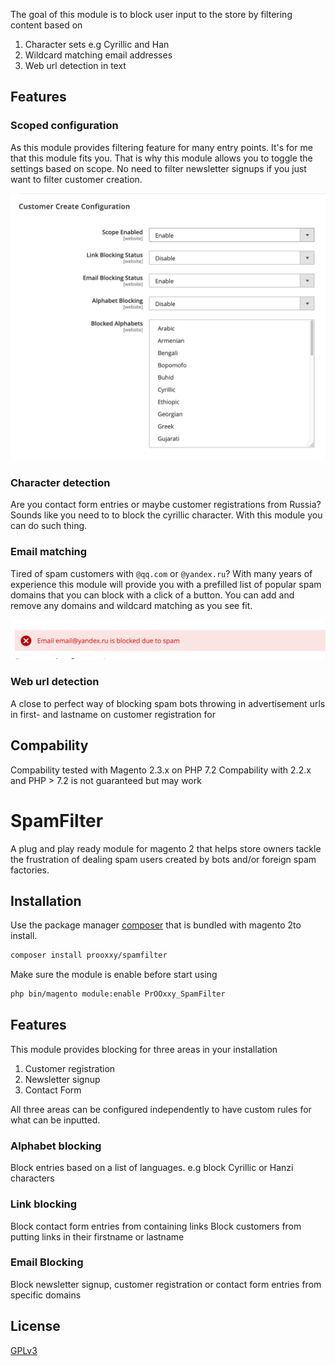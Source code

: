 
The goal of this module is to block user input to the store by filtering content based on
1. Character sets e.g Cyrillic and Han
2. Wildcard matching email addresses
3. Web url detection in text

## Features

### Scoped configuration

As this module provides filtering feature for many entry points.
It's for me that this module fits you. That is why this module allows you
to toggle the settings based on scope. No need to filter newsletter signups
if you just want to filter customer creation.

![Scoped config](Docs/scoped_config.png)

### Character detection

Are you contact form entries or maybe customer registrations from Russia?
Sounds like you need to to block the cyrillic character. With this module
you can do such thing.

### Email matching

Tired of spam customers with `@qq.com` or `@yandex.ru`?
With many years of experience this module will provide you with a prefilled list of popular spam domains that you can block with a click of a button.
You can add and remove any domains and wildcard matching as you see fit.

![customer registration character detection](Docs/spam_reg_domain.png)

### Web url detection

A close to perfect way of blocking spam bots throwing in advertisement urls in first- and lastname on customer registration for 

## Compability

Compability tested with Magento 2.3.x on PHP 7.2
Compability with 2.2.x and PHP > 7.2 is not guaranteed but may work


# SpamFilter

A plug and play ready module for magento 2 that helps store owners tackle the frustration 
of dealing spam users created by bots and/or foreign spam factories.

## Installation

Use the package manager [composer](https://getcomposer.org/) that is bundled with magento 2to install.

```bash
composer install prooxxy/spamfilter
```

Make sure the module is enable before start using

```bash
php bin/magento module:enable PrOOxxy_SpamFilter
```

## Features

This module provides blocking for three areas in your installation
1. Customer registration
2. Newsletter signup
3. Contact Form

All three areas can be configured independently to have custom rules for what can be inputted.

### Alphabet blocking

Block entries based on a list of languages.
e.g block Cyrillic or Hanzi characters

### Link blocking

Block contact form entries from containing links
Block customers from putting links in their firstname or lastname

### Email Blocking

Block newsletter signup, customer registration or contact form entries from specific domains

## License
[GPLv3](https://choosealicense.com/licenses/gpl-3.0/)
